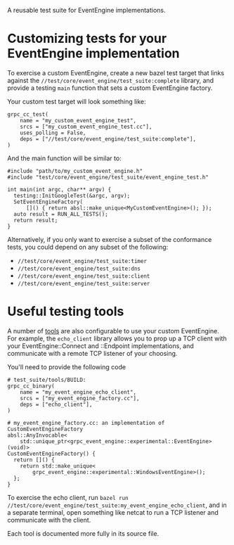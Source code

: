 A reusable test suite for EventEngine implementations.

# Customizing tests for your EventEngine implementation

To exercise a custom EventEngine, create a new bazel test target that links
against the `//test/core/event_engine/test_suite:complete` library, and provide
a testing `main` function that sets a custom EventEngine factory.

Your custom test target will look something like:

```
grpc_cc_test(
    name = "my_custom_event_engine_test",
    srcs = ["my_custom_event_engine_test.cc"],
    uses_polling = False,
    deps = ["//test/core/event_engine/test_suite:complete"],
)
```

And the main function will be similar to:

```
#include "path/to/my_custom_event_engine.h"
#include "test/core/event_engine/test_suite/event_engine_test.h"

int main(int argc, char** argv) {
  testing::InitGoogleTest(&argc, argv);
  SetEventEngineFactory(
      []() { return absl::make_unique<MyCustomEventEngine>(); });
  auto result = RUN_ALL_TESTS();
  return result;
}
```

Alternatively, if you only want to exercise a subset of the conformance tests,
you could depend on any subset of the following:

* `//test/core/event_engine/test_suite:timer`
* `//test/core/event_engine/test_suite:dns`
* `//test/core/event_engine/test_suite:client`
* `//test/core/event_engine/test_suite:server`

# Useful testing tools

A number of [tools](tools/) are also configurable to use your custom EventEngine. 
For example, the `echo_client` library allows you to prop up a TCP client with your EventEngine::Connect and ::Endpoint implementations, and communicate with a remote TCP listener of your choosing.

You'll need to provide the following code

```
# test_suite/tools/BUILD:
grpc_cc_binary(
    name = "my_event_engine_echo_client",
    srcs = ["my_event_engine_factory.cc"],
    deps = ["echo_client"],
)

# my_event_engine_factory.cc: an implementation of CustomEventEngineFactory
absl::AnyInvocable<
    std::unique_ptr<grpc_event_engine::experimental::EventEngine>(void)>
CustomEventEngineFactory() {
  return []() {
    return std::make_unique<
        grpc_event_engine::experimental::WindowsEventEngine>();
  };
}
```

To exercise the echo client, run `bazel run //test/core/event_engine/test_suite:my_event_engine_echo_client`, and in a separate terminal, open something like netcat to run a TCP listener and communicate with the client.

Each tool is documented more fully in its source file.
